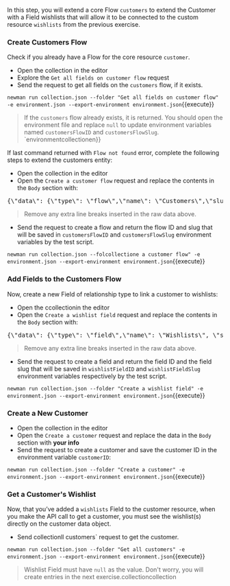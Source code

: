 In this step, you will extend a core Flow `customers` to extend the Customer with a Field wishlists that will allow it to be connected to the custom resource `wishlists` from the previous exercise.

### Create Customers Flow

Check if you already have a Flow for the core resource `customer`.

* Open the collection in the editor
* Explore the `Get all fields on customer flow` request
* Send the request to get all fields on the `customers` flow, if it exists.

`newman run collection.json --folder "Get all fields on customer flow" -e environment.json --export-environment environment.json`{{execute}}

>If the `customers` flow already exists, it is returned. You should open the environment file and replace `null` to update environment variables named `customersFlowID` and `customersFlowSlug`.
`environmentcollectionen}}

If last command returned with `Flow not found` error, complete the following steps to extend the customers entity:

* Open the collection in the editor
* Open the `Create a customer flow` request and replace the contents in the `Body` section with:

<pre class="file" data-filename="collection.json" data-target="insert" data-marker="#CUST-FLOW-BODY">
{\"data\": {\"type\": \"flow\",\"name\": \"Customers\",\"slug\": \"customers\",\"description\": \"Extends the default customer object\",\"enabled\": true}}
</pre>
> Remove any extra line breaks inserted in the raw data above.
* Send the request to create a flow and return the flow ID and slug that will be saved in `customersFlowID` and `customersFlowSlug` environment variables by the test script.

`newman run collection.json --folcollectione a customer flow" -e environment.json --export-environment environment.json`{{execute}}

### Add Fields to the Customers Flow

Now, create a new Field of relationship type to link a customer to wishlists:

* Open the ccollectionin the editor
* Open the `Create a wishlist field` request and replace the contents in the `Body` section with:

<pre class="file" data-filename="collection.json" data-target="insert" data-marker="#WISH-FIELD-BODY">
{\"data\": {\"type\": \"field\",\"name\": \"Wishlists\", \"slug\": \"wishlists\", \"field_type\": \"relationship\", \"validation_rules\": [{\"type\": \"one-to-many\",\"to\": \"wishlists\"}], \"description\": \"Customers wishlists\", \"unique\": false,\"enabled\": true, \"required\": false,\"relationships\": {\"flow\": {\"data\": {\"type\": \"flow\", \"id\": \"{{customersFlowID}}\"}}}}}
</pre>
> Remove any extra line breaks inserted in the raw data above.
* Send the request to create a field and return the field ID and the field slug that will be saved in `wishlistFieldID` and `wishlistFieldSlug`  environment variables respectively by the test script.

`newman run collection.json --folder "Create a wishlist field" -e environment.json --export-environment environment.json`{{execute}}

### Create a New Customer

* Open the collection in the editor
* Open the `Create a customer` request and replace the data in the `Body` section with **your info**
* Send the request to create a customer and save the customer ID in the environment variable `customerID`:

`newman run collection.json --folder "Create a customer" -e environment.json --export-environment environment.json`{{execute}}


### Get a Customer's Wishlist

Now, that you’ve added a `wishlists` Field to the customer resource, when you make the API call to get a customer, you must see the wishlist(s) directly on the customer data object.

* Send collectionll customers` request to get the customer.

`newman run collection.json --folder "Get all customers" -e environment.json --export-environment environment.json`{{execute}}

> Wishlist Field must have `null` as the value. Don't worry, you will create entries in the next exercise.collectioncollection